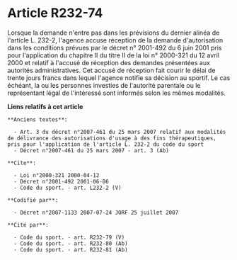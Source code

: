 # Article R232-74

Lorsque la demande n'entre pas dans les prévisions du dernier alinéa de l'article L. 232-2, l'agence accuse réception de la
demande d'autorisation dans les conditions prévues par le décret n° 2001-492 du 6 juin 2001 pris pour l'application du
chapitre II du titre II de la loi n° 2000-321 du 12 avril 2000 et relatif à l'accusé de réception des demandes présentées aux
autorités administratives. Cet accusé de réception fait courir le délai de trente jours francs dans lequel l'agence notifie
sa décision au sportif. Le cas échéant, la ou les personnes investies de l'autorité parentale ou le représentant légal de
l'intéressé sont informés selon les mêmes modalités.

**Liens relatifs à cet article**

	**Anciens textes**:

	  - Art. 3 du décret n°2007-461 du 25 mars 2007 relatif aux modalités de délivrance des autorisations d'usage à des fins thérapeutiques, pris pour l'application de l'article L. 232-2 du code du sport
	  - Décret n°2007-461 du 25 mars 2007 - art. 3 (Ab)

	**Cite**:

	  - Loi n°2000-321 2000-04-12
	  - Décret n°2001-492 2001-06-06
	  - Code du sport. - art. L232-2 (V)

	**Codifié par**:

	  - Décret n°2007-1133 2007-07-24 JORF 25 juillet 2007

	**Cité par**:

	  - Code du sport. - art. R232-79 (V)
	  - Code du sport. - art. R232-80 (Ab)
	  - Code du sport. - art. R232-81 (Ab)
